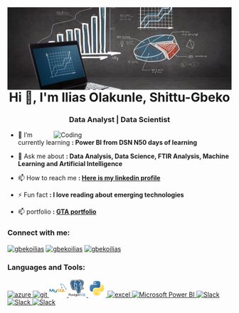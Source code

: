 <img align="right" alt="Data Analytics" width="1000" src="https://github.com/Gbekoilias/Gbekoilias/blob/main/GTA%20cover%20photo.jpg">

<h1 align="center">Hi 👋, I'm Ilias Olakunle, Shittu-Gbeko</h1>
<h3 align="center">Data Analyst | Data Scientist</h3>
<img align="right" alt="Coding" width="400" src="https://media1.giphy.com/media/FoVzfcqCDSb7zCynOp/200w.webp?cid=ecf05e47tjmypqnuyon043qkaq2p89yasrd53uwz7ka1mjtw&rid=200w.webp&ct=g">

- 🌱 I’m currently learning **: Power BI from DSN N50 days of learning**

- 💬 Ask me about **: Data Analysis, Data Science, FTIR Analysis, Machine Learning and Artificial Intelligence**

- 📫 How to reach me **: [Here is my linkedin profile](https://linkedin.com/in/gbekoilias)**

- ⚡ Fun fact **: I love reading about emerging technologies**

- 📫 portfolio **: [GTA portfolio](https://gbekoilias.github.io)**

<h3 align="left">Connect with me:</h3>
<p align="left">
<a href="https://twitter.com/Gbekoilias" target="blank"><img align="center" src="https://raw.githubusercontent.com/rahuldkjain/github-profile-readme-generator/master/src/images/icons/Social/twitter.svg" alt="gbekoilias" height="30" width="40" /></a>
<a href="https://linkedin.com/in/gbekoilias" target="blank"><img align="center" src="https://raw.githubusercontent.com/rahuldkjain/github-profile-readme-generator/master/src/images/icons/Social/linked-in-alt.svg" alt="gbekoilias" height="30" width="40" /></a>
<a href="https://kaggle.com/gbekoilias" target="blank"><img align="center" src="https://raw.githubusercontent.com/rahuldkjain/github-profile-readme-generator/master/src/images/icons/Social/kaggle.svg" alt="gbekoilias" height="30" width="40" /></a>
</p>

<h3 align="left">Languages and Tools:</h3>
<p align="left">
 
  <a href="https://azure.microsoft.com/en-in/" target="_blank" rel="noreferrer">
    <img src="https://www.vectorlogo.zone/logos/microsoft_azure/microsoft_azure-icon.svg" alt="azure" width="40" height="40"/>
  </a>
 
  <a href="https://git-scm.com/" target="_blank" rel="noreferrer">
    <img src="https://www.vectorlogo.zone/logos/git-scm/git-scm-icon.svg" alt="git" width="40" height="40"/>
  </a>
  <a href="https://www.mysql.com/" target="_blank" rel="noreferrer">
    <img src="https://raw.githubusercontent.com/devicons/devicon/master/icons/mysql/mysql-original-wordmark.svg" alt="mysql" width="40" height="40"/>
  </a>
  <a href="https://www.postgresql.org" target="_blank" rel="noreferrer">
    <img src="https://raw.githubusercontent.com/devicons/devicon/master/icons/postgresql/postgresql-original-wordmark.svg" alt="postgresql" width="40" height="40"/>
  </a>
  <a href="https://www.python.org" target="_blank" rel="noreferrer">
    <img src="https://raw.githubusercontent.com/devicons/devicon/master/icons/python/python-original.svg" alt="python" width="40" height="40"/>
  </a>
  <a href="https://www.microsoft.com/en-us/microsoft-365/excel" target="_blank" rel="noreferrer">
    <img src="https://cdn-icons-png.flaticon.com/128/732/732220.png" alt="excel" width="40" height="40"/>
  </a> 
  <a href="https://powerbi.microsoft.com/en/" target="_blank" rel="noreferrer">
    <img src="https://upload.wikimedia.org/wikipedia/commons/thumb/c/cf/New_Power_BI_Logo.svg/600px-New_Power_BI_Logo.svg.png?20210102182532" alt="Microsoft Power BI" width="40" 
      height="40"/>
  </a> 
  <a href="https://slack.com/" target="_blank" rel="noreferrer">
    <img src="https://th.bing.com/th/id/OIP.trYJrHU95GMQOsbz_AIRXAHaE5?pid=ImgDet&rs=1" alt="Slack" width="50" 
      height="40"/>
  </a> 
  <a href="https://www.microsoft.com/en-us/sql-server/sql-server-2022" target="_blank" rel="noreferrer">
    <img src="https://th.bing.com/th/id/OIP.kapbaePNQSJAVkXVvdR88gAAAA?pid=ImgDet&rs=1" alt="Slack" width="50" 
      height="40"/>
  </a>
  <a href="https://matplotlib.org/" rel="noreferrer">
    <img src="https://th.bing.com/th/id/R.2d1d1eba45bccd608b82b6f4d82b78de?rik=hxXS9bGrLxAI1g&pid=ImgRaw&r=0" alt="Slack" width="50" 
      height="40"/>
  </a>
 
</p>

<!---
Gbekoilias/Gbekoilias is a ✨ special ✨ repository because its `README.md` (this file) appears on your GitHub profile.
You can click the Preview link to take a look at your changes.
--->
